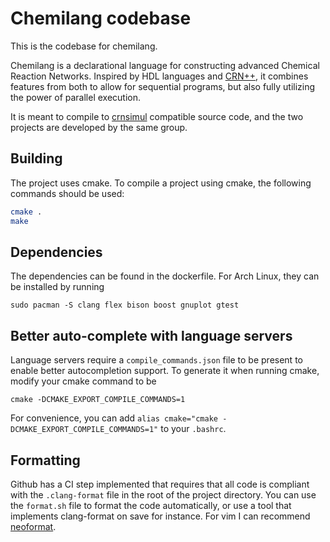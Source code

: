 # Chemilang codebase
This is the codebase for chemilang.

Chemilang is a declarational language for constructing advanced Chemical Reaction Networks. Inspired by HDL languages and [CRN++](https://arxiv.org/abs/1809.07430), it combines features from both to allow for sequential programs, but also fully utilizing the power of parallel execution.

It is meant to compile to [crnsimul](https://github.com/RasmusRendal/crnsimul) compatible source code, and the two projects are developed by the same group.
## Building
The project uses cmake. To compile a project using cmake, the following commands should be used:
```sh
cmake .
make
```
## Dependencies
The dependencies can be found in the dockerfile. For Arch Linux, they can be installed by running
```
sudo pacman -S clang flex bison boost gnuplot gtest 
```
## Better auto-complete with language servers
Language servers require a `compile_commands.json` file to be present to enable better autocompletion support. To generate it when running cmake, modify your cmake command to be
```
cmake -DCMAKE_EXPORT_COMPILE_COMMANDS=1
```
For convenience, you can add `alias cmake="cmake -DCMAKE_EXPORT_COMPILE_COMMANDS=1"` to your `.bashrc`.
## Formatting
Github has a CI step implemented that requires that all code is compliant with the `.clang-format` file in the root of the project directory. You can use the `format.sh` file to format the code automatically, or use a tool that implements clang-format on save for instance. For vim I can recommend [neoformat](https://github.com/sbdchd/neoformat).
